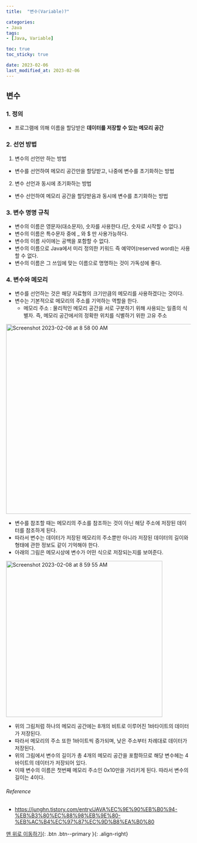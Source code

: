 ```yaml
---
title:  "변수(Variable)?"

categories:
- Java
tags:
- [Java, Variable]

toc: true
toc_sticky: true

date: 2023-02-06
last_modified_at: 2023-02-06
---
```


## 변수

### 1. 정의

- 프로그램에 의해 이름을 할당받은 __데이터를 저장할 수 있는 메모리 공간__

### 2. 선언 방법

1. 변수의 선언만 하는 방법

- 변수를 선언하여 메모리 공간만을 할당받고, 나중에 변수를 초기화하는 방법

2. 변수 선언과 동시에 초기화하는 방법

- 변수 선언하여 메모리 공간을 할당받음과 동시에 변수를 초기화하는 방법

### 3. 변수 명명 규칙

- 변수의 이름은 영문자(대소문자), 숫자를 사용한다.(단, 숫자로 시작할 수 없다.)
- 변수의 이름은 특수문자 중에 _ 와 $ 만 사용가능하다.
- 변수의 이름 사이에는 공백을 포함할 수 없다.
- 변수의 이름으로 Java에서 미리 정의한 키워드 즉 예약어(reserved word)는 사용할 수 없다.
- 변수의 이름은 그 쓰임에 맞는 이름으로 명명하는 것이 가독성에 좋다.

### 4. 변수와 메모리

- 변수를 선언하는 것은 해당 자료형의 크기만큼의 메모리를 사용하겠다는 것이다.
- 변수는 기본적으로 메모리의 주소를 기억하는 역할을 한다.
    - 메모리 주소 : 물리적인 메모리 공간을 서로 구분하기 위해 사용되는 일종의 식별자. 즉, 메모리 공간에서의 정확한 위치를 식별하기 위한 고유 주소

<img width="518" alt="Screenshot 2023-02-08 at 8 58 00 AM" src="https://user-images.githubusercontent.com/61777583/217394296-885dfdbe-f926-4dcb-9b07-b204f7b043a1.png">

- 변수를 참조할 때는 메모리의 주소를 참조하는 것이 아닌 해당 주소에 저장된 데이터를 참조하게 된다.
- 따라서 변수는 데이터가 저장된 메모리의 주소뿐만 아니라 저장된 데이터의 길이와 형태에 관한 정보도 같이 기억해야 한다.
- 아래의 그림은 메모시상에 변수가 어떤 식으로 저장되는지를 보여준다.

<img width="426" alt="Screenshot 2023-02-08 at 8 59 55 AM" src="https://user-images.githubusercontent.com/61777583/217394468-f2fbcc80-bedb-49b0-99e6-5cc0c784ebfd.png">

- 위의 그림처럼 하나의 메모리 공간에는 8개의 비트로 이루어진 1바타이트의 데이터가 저장된다.
- 따라서 메모리의 주소 또한 1바이트씩 증가되며, 낮은 주소부터 차례대로 데이터가 저장된다.
- 위의 그림에서 변수의 길이가 총 4개의 메모리 공간을 포함하므로 해당 변수헤는 4바이트의 데이터가 저장되어 있다.
- 이때 변수의 이름은 첫번째 메모리 주소인 0x10만을 가리키게 된다. 따라서 변수의 길이는 4이다.

###### Reference <br>

- https://junghn.tistory.com/entry/JAVA%EC%9E%90%EB%B0%94-%EB%B3%80%EC%88%98%EB%9E%80-%EB%AC%B4%EC%97%87%EC%9D%B8%EA%B0%80

[맨 위로 이동하기](#){: .btn .btn--primary }{: .align-right} 